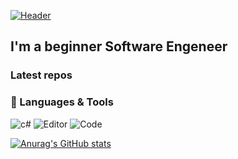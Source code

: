 [![Header](https://github.com/lauendewrau/lauendewrau/blob/main/assets/Header.png)](https://github.com/lauendewrau)

## I'm a beginner Software Engeneer

### Latest repos


### 🔧 Languages & Tools
![c#](https://img.shields.io/badge/OS-Windows-2970c2?style=for-the-badge&logo=windows)
![Editor](https://img.shields.io/badge/Editor-Visual_Studio-2970c2?style=for-the-badge&logo=visualstudio)
![Code](https://img.shields.io/badge/Code-Csharp-2970c2?style=for-the-badge&logo=csharp)

[![Anurag's GitHub stats](https://github-readme-stats.vercel.app/api?username=lauendewrau)](https://github.com/lauendewrau/github-readme-stats)

